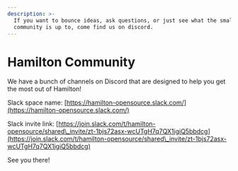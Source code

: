 ```yaml
---
description: >-
  If you want to bounce ideas, ask questions, or just see what the small
  community is up to, come find us on discord.
---
```


# Hamilton Community

We have a bunch of channels on Discord that are designed to help you get the most out of Hamilton!

Slack space name: [https://hamilton-opensource.slack.com/](https://hamilton-opensource.slack.com/)

Slack invite link: [https://join.slack.com/t/hamilton-opensource/shared\_invite/zt-1bjs72asx-wcUTgH7q7QX1igiQ5bbdcg](https://join.slack.com/t/hamilton-opensource/shared\_invite/zt-1bjs72asx-wcUTgH7q7QX1igiQ5bbdcg)

See you there!
